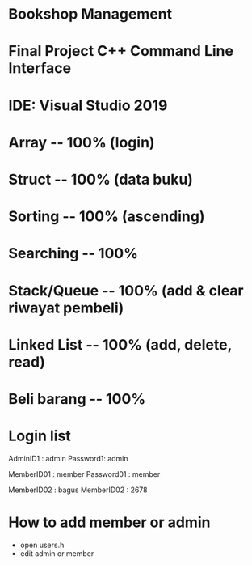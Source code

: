 # Bookshop Management

# Final Project C++ Command Line Interface

# IDE: Visual Studio 2019

# Array -- 100% (login)

# Struct -- 100% (data buku)

# Sorting -- 100% (ascending)

# Searching -- 100%

# Stack/Queue -- 100% (add & clear riwayat pembeli)

# Linked List -- 100% (add, delete, read)

# Beli barang -- 100%

# Login list

AdminID1 : admin
Password1: admin

MemberID01 : member
Password01 : member

MemberID02 : bagus
MemberID02 : 2678

# How to add member or admin
- open users.h
- edit admin or member